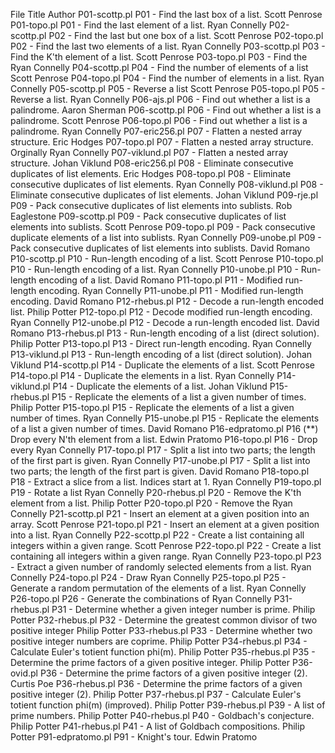 File 	Title 	Author
P01-scottp.pl 	P01 - Find the last box of a list. 	Scott Penrose
P01-topo.pl 	P01 - Find the last element of a list. 	Ryan Connelly
P02-scottp.pl 	P02 - Find the last but one box of a list. 	Scott Penrose
P02-topo.pl 	P02 - Find the last two elements of a list. 	Ryan Connelly
P03-scottp.pl 	P03 - Find the K'th element of a list. 	Scott Penrose
P03-topo.pl 	P03 - Find the 	Ryan Connelly
P04-scottp.pl 	P04 - Find the number of elements of a list 	Scott Penrose
P04-topo.pl 	P04 - Find the number of elements in a list. 	Ryan Connelly
P05-scottp.pl 	P05 - Reverse a list 	Scott Penrose
P05-topo.pl 	P05 - Reverse a list. 	Ryan Connelly
P06-ajs.pl 	P06 - Find out whether a list is a palindrome. 	Aaron Sherman
P06-scottp.pl 	P06 - Find out whether a list is a palindrome. 	Scott Penrose
P06-topo.pl 	P06 - Find out whether a list is a palindrome. 	Ryan Connelly
P07-eric256.pl 	P07 - Flatten a nested array structure. 	Eric Hodges
P07-topo.pl 	P07 - Flatten a nested array structure. 	Orginally Ryan Connelly
P07-viklund.pl 	P07 - Flatten a nested array structure. 	Johan Viklund
P08-eric256.pl 	P08 - Eliminate consecutive duplicates of list elements. 	Eric Hodges
P08-topo.pl 	P08 - Eliminate consecutive duplicates of list elements. 	Ryan Connelly
P08-viklund.pl 	P08 - Eliminate consecutive duplicates of list elements. 	Johan Viklund
P09-rje.pl 	P09 - Pack consecutive duplicates of list elements into sublists. 	Rob Eaglestone
P09-scottp.pl 	P09 - Pack consecutive duplicates of list elements into sublists. 	Scott Penrose
P09-topo.pl 	P09 - Pack consecutive duplicate elements of a list into sublists. 	Ryan Connelly
P09-unobe.pl 	P09 - Pack consecutive duplicates of list elements into sublists. 	David Romano
P10-scottp.pl 	P10 - Run-length encoding of a list. 	Scott Penrose
P10-topo.pl 	P10 - Run-length encoding of a list. 	Ryan Connelly
P10-unobe.pl 	P10 - Run-length encoding of a list. 	David Romano
P11-topo.pl 	P11 - Modified run-length encoding. 	Ryan Connelly
P11-unobe.pl 	P11 - Modified run-length encoding. 	David Romano
P12-rhebus.pl 	P12 - Decode a run-length encoded list. 	Philip Potter
P12-topo.pl 	P12 - Decode modified run-length encoding. 	Ryan Connelly
P12-unobe.pl 	P12 - Decode a run-length encoded list. 	David Romano
P13-rhebus.pl 	P13 - Run-length encoding of a list (direct solution). 	Philip Potter
P13-topo.pl 	P13 - Direct run-length encoding. 	Ryan Connelly
P13-viklund.pl 	P13 - Run-length encoding of a list (direct solution). 	Johan Viklund
P14-scottp.pl 	P14 - Duplicate the elements of a list. 	Scott Penrose
P14-topo.pl 	P14 - Duplicate the elements in a list. 	Ryan Connelly
P14-viklund.pl 	P14 - Duplicate the elements of a list. 	Johan Viklund
P15-rhebus.pl 	P15 - Replicate the elements of a list a given number of times. 	Philip Potter
P15-topo.pl 	P15 - Replicate the elements of a list a given number of times. 	Ryan Connelly
P15-unobe.pl 	P15 - Replicate the elements of a list a given number of times. 	David Romano
P16-edpratomo.pl 	P16 (**) Drop every N'th element from a list. 	Edwin Pratomo
P16-topo.pl 	P16 - Drop every 	Ryan Connelly
P17-topo.pl 	P17 - Split a list into two parts; the length of the first part is given. 	Ryan Connelly
P17-unobe.pl 	P17 - Split a list into two parts; the length of the first part is given. 	David Romano
P18-topo.pl 	P18 - Extract a slice from a list. Indices start at 1. 	Ryan Connelly
P19-topo.pl 	P19 - Rotate a list 	Ryan Connelly
P20-rhebus.pl 	P20 - Remove the K'th element from a list. 	Philip Potter
P20-topo.pl 	P20 - Remove the 	Ryan Connelly
P21-scottp.pl 	P21 - Insert an element at a given position into an array. 	Scott Penrose
P21-topo.pl 	P21 - Insert an element at a given position into a list. 	Ryan Connelly
P22-scottp.pl 	P22 - Create a list containing all integers within a given range. 	Scott Penrose
P22-topo.pl 	P22 - Create a list containing all integers within a given range. 	Ryan Connelly
P23-topo.pl 	P23 - Extract a given number of randomly selected elements from a list. 	Ryan Connelly
P24-topo.pl 	P24 - Draw 	Ryan Connelly
P25-topo.pl 	P25 - Generate a random permutation of the elements of a list. 	Ryan Connelly
P26-topo.pl 	P26 - Generate the combinations of 	Ryan Connelly
P31-rhebus.pl 	P31 - Determine whether a given integer number is prime. 	Philip Potter
P32-rhebus.pl 	P32 - Determine the greatest common divisor of two positive integer 	Philip Potter
P33-rhebus.pl 	P33 - Determine whether two positive integer numbers are coprime. 	Philip Potter
P34-rhebus.pl 	P34 - Calculate Euler's totient function phi(m). 	Philip Potter
P35-rhebus.pl 	P35 - Determine the prime factors of a given positive integer. 	Philip Potter
P36-ovid.pl 	P36 - Determine the prime factors of a given positive integer (2). 	Curtis Poe
P36-rhebus.pl 	P36 - Determine the prime factors of a given positive integer (2). 	Philip Potter
P37-rhebus.pl 	P37 - Calculate Euler's totient function phi(m) (improved). 	Philip Potter
P39-rhebus.pl 	P39 - A list of prime numbers. 	Philip Potter
P40-rhebus.pl 	P40 - Goldbach's conjecture. 	Philip Potter
P41-rhebus.pl 	P41 - A list of Goldbach compositions. 	Philip Potter
P91-edpratomo.pl 	P91 - Knight's tour. 	Edwin Pratomo
